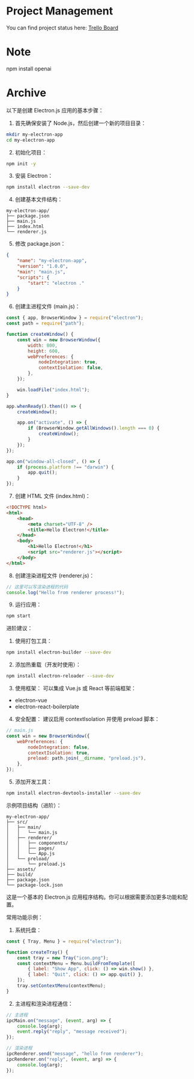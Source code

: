 # Project Management

You can find project status here: [Trello Board](https://trello.com/invite/b/67b1fcb0c20088c7784806f7/ATTI8d9ab05f2bd876a6b549d638a4e3ed7e3870DC83/vokabular)

# Note

npm install openai

# Archive

以下是创建 Electron.js 应用的基本步骤：

1. 首先确保安装了 Node.js，然后创建一个新的项目目录：

```bash
mkdir my-electron-app
cd my-electron-app
```

2. 初始化项目：

```bash
npm init -y
```

3. 安装 Electron：

```bash
npm install electron --save-dev
```

4. 创建基本文件结构：

```
my-electron-app/
├── package.json
├── main.js
├── index.html
└── renderer.js
```

5. 修改 package.json：

```json
{
    "name": "my-electron-app",
    "version": "1.0.0",
    "main": "main.js",
    "scripts": {
        "start": "electron ."
    }
}
```

6. 创建主进程文件 (main.js)：

```javascript
const { app, BrowserWindow } = require("electron");
const path = require("path");

function createWindow() {
    const win = new BrowserWindow({
        width: 800,
        height: 600,
        webPreferences: {
            nodeIntegration: true,
            contextIsolation: false,
        },
    });

    win.loadFile("index.html");
}

app.whenReady().then(() => {
    createWindow();

    app.on("activate", () => {
        if (BrowserWindow.getAllWindows().length === 0) {
            createWindow();
        }
    });
});

app.on("window-all-closed", () => {
    if (process.platform !== "darwin") {
        app.quit();
    }
});
```

7. 创建 HTML 文件 (index.html)：

```html
<!DOCTYPE html>
<html>
    <head>
        <meta charset="UTF-8" />
        <title>Hello Electron!</title>
    </head>
    <body>
        <h1>Hello Electron!</h1>
        <script src="renderer.js"></script>
    </body>
</html>
```

8. 创建渲染进程文件 (renderer.js)：

```javascript
// 这里可以写渲染进程的代码
console.log("Hello from renderer process!");
```

9. 运行应用：

```bash
npm start
```

进阶建议：

1. 使用打包工具：

```bash
npm install electron-builder --save-dev
```

2. 添加热重载（开发时使用）：

```bash
npm install electron-reloader --save-dev
```

3. 使用框架：
   可以集成 Vue.js 或 React 等前端框架：

-   electron-vue
-   electron-react-boilerplate

4. 安全配置：
   建议启用 contextIsolation 并使用 preload 脚本：

```javascript
// main.js
const win = new BrowserWindow({
    webPreferences: {
        nodeIntegration: false,
        contextIsolation: true,
        preload: path.join(__dirname, "preload.js"),
    },
});
```

5. 添加开发工具：

```bash
npm install electron-devtools-installer --save-dev
```

示例项目结构（进阶）：

```
my-electron-app/
├── src/
│   ├── main/
│   │   └── main.js
│   ├── renderer/
│   │   ├── components/
│   │   ├── pages/
│   │   └── App.js
│   └── preload/
│       └── preload.js
├── assets/
├── build/
├── package.json
└── package-lock.json
```

这是一个基本的 Electron.js 应用程序结构。你可以根据需要添加更多功能和配置。

常用功能示例：

1. 系统托盘：

```javascript
const { Tray, Menu } = require("electron");

function createTray() {
    const tray = new Tray("icon.png");
    const contextMenu = Menu.buildFromTemplate([
        { label: "Show App", click: () => win.show() },
        { label: "Quit", click: () => app.quit() },
    ]);
    tray.setContextMenu(contextMenu);
}
```

2. 主进程和渲染进程通信：

```javascript
// 主进程
ipcMain.on("message", (event, arg) => {
    console.log(arg);
    event.reply("reply", "message received");
});

// 渲染进程
ipcRenderer.send("message", "hello from renderer");
ipcRenderer.on("reply", (event, arg) => {
    console.log(arg);
});
```

